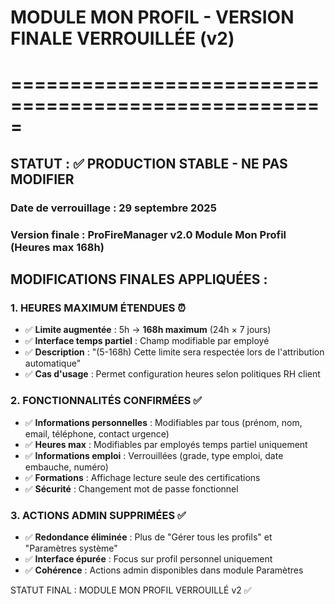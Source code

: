 # MODULE MON PROFIL - VERSION FINALE VERROUILLÉE (v2)
# =====================================================

## STATUT : ✅ PRODUCTION STABLE - NE PAS MODIFIER

### Date de verrouillage : 29 septembre 2025
### Version finale : ProFireManager v2.0 Module Mon Profil (Heures max 168h)

## MODIFICATIONS FINALES APPLIQUÉES :

### 1. HEURES MAXIMUM ÉTENDUES ⏰
- ✅ **Limite augmentée** : 5h → **168h maximum** (24h × 7 jours)
- ✅ **Interface temps partiel** : Champ modifiable par employé
- ✅ **Description** : "(5-168h) Cette limite sera respectée lors de l'attribution automatique"
- ✅ **Cas d'usage** : Permet configuration heures selon politiques RH client

### 2. FONCTIONNALITÉS CONFIRMÉES ✅
- ✅ **Informations personnelles** : Modifiables par tous (prénom, nom, email, téléphone, contact urgence)
- ✅ **Heures max** : Modifiables par employés temps partiel uniquement
- ✅ **Informations emploi** : Verrouillées (grade, type emploi, date embauche, numéro)
- ✅ **Formations** : Affichage lecture seule des certifications
- ✅ **Sécurité** : Changement mot de passe fonctionnel

### 3. ACTIONS ADMIN SUPPRIMÉES ✅
- ✅ **Redondance éliminée** : Plus de "Gérer tous les profils" et "Paramètres système"
- ✅ **Interface épurée** : Focus sur profil personnel uniquement
- ✅ **Cohérence** : Actions admin disponibles dans module Paramètres

STATUT FINAL : MODULE MON PROFIL VERROUILLÉ v2 ✅